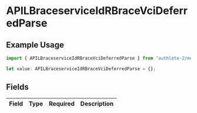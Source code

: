 # APILBraceserviceIdRBraceVciDeferredParse

## Example Usage

```typescript
import { APILBraceserviceIdRBraceVciDeferredParse } from "authlete-2/models";

let value: APILBraceserviceIdRBraceVciDeferredParse = {};
```

## Fields

| Field       | Type        | Required    | Description |
| ----------- | ----------- | ----------- | ----------- |